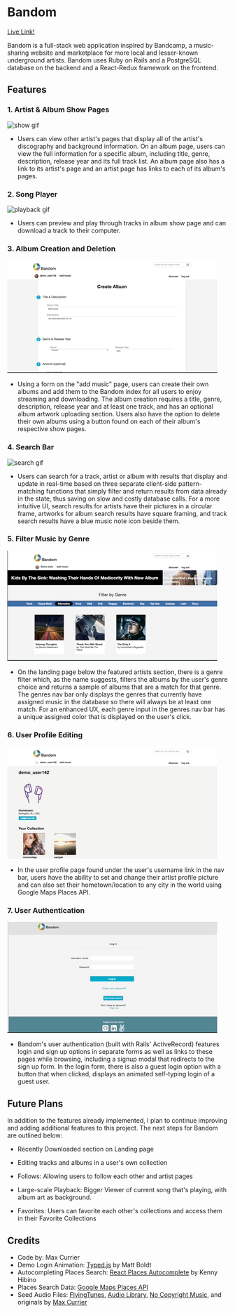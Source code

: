 # Bandom

[Live Link!](https://bandom.herokuapp.com/#/login)

Bandom is a full-stack web application inspired by Bandcamp, a music-sharing
website and marketplace for more local and lesser-known underground artists.
Bandom uses Ruby on Rails and a PostgreSQL database on the backend
and a React-Redux framework on the frontend.

## Features

### 1. Artist & Album Show Pages

![show gif](app/assets/images/album-artist2.gif)

- Users can view other artist's pages that display all of the artist's discography and background information. On an album page, users can view the full information for a specific album, including title, genre, description, release year and its full track list. An album page also has a link to its artist's page and an artist page has links to each of its album's pages.

### 2. Song Player

![playback gif](app/assets/images/bandom-playback.gif)

- Users can preview and play through tracks in album show page and can download a track to their computer.

### 3. Album Creation and Deletion

![create gif](app/assets/images/create-album2.gif)

- Using a form on the "add music" page, users can create their own albums and add them to the Bandom index for all users to enjoy streaming and downloading. The album creation requires a title, genre, description, release year and at least one track, and has an optional album artwork uploading section. Users also have the option to delete their own albums using a button found on each of their album's respective show pages.

### 4. Search Bar

![search gif](app/assets/images/updated-search.gif)

- Users can search for a track, artist or album with results that display and update in real-time based on three separate client-side pattern-matching functions that simply filter and return results from data already in the state, thus saving on slow and costly database calls. For a more intuitive UI, search results for artists have their pictures in a circular frame, artworks for album search results have square framing, and track search results have a blue music note icon beside them.

### 5. Filter Music by Genre

![genre-filter gif](app/assets/images/genre-filter.gif)

- On the landing page below the featured artists section, there is a genre filter which, as the name suggests, filters the albums by the user's genre choice and returns a sample of albums that are a match for that genre. The genres nav bar only displays the genres that currently have assigned music in the database so there will always be at least one match. For an enhanced UX, each genre input in the genres nav bar has a unique assigned color that is displayed on the user's click.

### 6. User Profile Editing

![edit gif](app/assets/images/edit-info2.gif)

- In the user profile page found under the user's username link in the nav bar, users have the ability to set and change their artist profile picture and can also set their hometown/location to any city in the world using Google Maps Places API.

### 7. User Authentication

![login gif](app/assets/images/bandom-login.gif)

- Bandom's user authentication (built with Rails' ActiveRecord) features login and sign up options in separate forms as well as links to these pages while browsing, including a signup modal that redirects to the sign up form. In the login form, there is also a guest login option with a button that when clicked, displays an animated self-typing login of a guest user.

## Future Plans

In addition to the features already implemented, I plan to continue improving and adding additional features to this project. The next steps for Bandom are outlined below:

- Recently Downloaded section on Landing page

- Editing tracks and albums in a user's own collection

- Follows: Allowing users to follow each other and artist pages

- Large-scale Playback: Bigger Viewer of current song that's playing, with album art as background.

- Favorites: Users can favorite each other's collections and access them in their Favorite Collections

## Credits

* Code by: Max Currier
* Demo Login Animation: [Typed.js](https://github.com/mattboldt/typed.js/) by Matt Boldt
* Autocompleting Places Search: [React Places Autocomplete](https://github.com/kenny-hibino/react-places-autocomplete) by Kenny Hibino
* Places Search Data: [Google Maps Places API](https://developers.google.com/places/web-service/autocomplete)
* Seed Audio Files: [FlyingTunes](https://www.youtube.com/channel/UCdnkfU-V49Xpj_vNyP2BYlg), [Audio Library](https://www.youtube.com/channel/UCht8qITGkBvXKsR1Byln-wA), [No Copyright Music](https://www.youtube.com/channel/UC2iczXFcRRg5nN_IVQOXIaA), and originals by [Max Currier](https://www.noteflight.com/profile/5135f668da06031e18b290482b5d4ce0867642a7)
